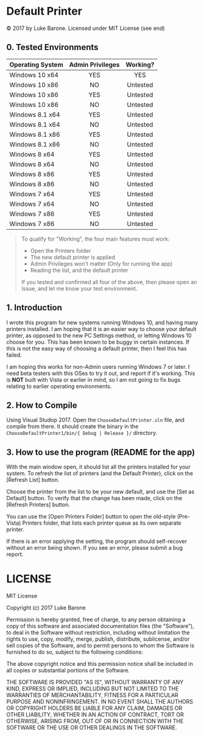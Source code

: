 Default Printer
===============

&copy; 2017 by Luke Barone. Licensed under MIT License (see end)

## 0. Tested Environments


| Operating System | Admin Privileges | Working? |
|:---|  :---:  |  :---:  |
| Windows 10 x64   |         YES      |    YES   |
| Windows 10 x86   |         NO       | Untested |
| Windows 10 x86   |         YES      | Untested |
| Windows 10 x86   |         NO       | Untested |
| Windows 8.1 x64  |         YES      | Untested |
| Windows 8.1 x64  |         NO       | Untested |
| Windows 8.1 x86  |         YES      | Untested |
| Windows 8.1 x86  |         NO       | Untested |
| Windows 8 x64    |         YES      | Untested |
| Windows 8 x64    |         NO       | Untested |
| Windows 8 x86    |         YES      | Untested |
| Windows 8 x86    |         NO       | Untested |
| Windows 7 x64    |         YES      | Untested |
| Windows 7 x64    |         NO       | Untested |
| Windows 7 x86    |         YES      | Untested |
| Windows 7 x86    |         NO       | Untested |


> To qualify for "Working", the four main features must work:
>
> - Open the Printers folder
> - The new default printer is applied
> - Admin Privileges won't matter (Only for running the app)
> - Reading the list, and the default printer
>
> If you tested and confirmed all four of the above, then please open an 
Issue, and let me know your test environment.

## 1. Introduction

I wrote this program for new systems running Windows 10, and having many
printers installed. I am hoping that it is an easier way to choose your
default printer, as opposed to the new PC Settings method, or letting Windows
10 choose for you. This has been known to be buggy in certain instances.
If this is not the easy way of choosing a default printer, then I feel this
has failed.

I am hoping this works for non-Admin users running Windows 7 or later. I 
need beta testers with this OSes to try it out, and report if it's 
working. This is **NOT** built with Vista or earlier in mind, so I am 
not going to fix bugs relating to earlier operating environments.

## 2. How to Compile

Using Visual Studop 2017. Open the `ChooseDefaultPrinter.sln` file, and 
compile from there. It should create the binary in the 
`ChooseDefaultPrinter1/bin/{ Debug | Release }/` directory.

## 3. How to use the program (README for the app)

With the main window open, it should list all the printers installed for your
system. To refresh the list of printers (and the Default Printer), click 
on the [Refresh List] button.

Choose the printer from the list to be your new default, and use the
[Set as Default] button. To verify that the change has been made, click 
on the [Refresh Printers] button.

You can use the [Open Printers Folder] button to open the old-style 
(Pre-Vista) Printers folder, that lists each printer queue as its own 
separate printer.

If there is an error applying the setting, the program should self-recover
without an error being shown. If you see an error, please submit a bug report.

LICENSE
=======

MIT License

Copyright (c) 2017 Luke Barone

Permission is hereby granted, free of charge, to any person obtaining a copy
of this software and associated documentation files (the "Software"), to deal
in the Software without restriction, including without limitation the rights
to use, copy, modify, merge, publish, distribute, sublicense, and/or sell
copies of the Software, and to permit persons to whom the Software is
furnished to do so, subject to the following conditions:

The above copyright notice and this permission notice shall be included in all
copies or substantial portions of the Software.

THE SOFTWARE IS PROVIDED "AS IS", WITHOUT WARRANTY OF ANY KIND, EXPRESS OR
IMPLIED, INCLUDING BUT NOT LIMITED TO THE WARRANTIES OF MERCHANTABILITY,
FITNESS FOR A PARTICULAR PURPOSE AND NONINFRINGEMENT. IN NO EVENT SHALL THE
AUTHORS OR COPYRIGHT HOLDERS BE LIABLE FOR ANY CLAIM, DAMAGES OR OTHER
LIABILITY, WHETHER IN AN ACTION OF CONTRACT, TORT OR OTHERWISE, ARISING FROM,
OUT OF OR IN CONNECTION WITH THE SOFTWARE OR THE USE OR OTHER DEALINGS IN THE
SOFTWARE.
